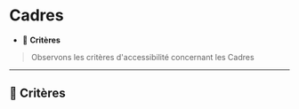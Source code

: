 # Cadres

*  🔖 **Critères**

> Observons les critères d'accessibilité concernant les Cadres

___

## 📑 Critères

